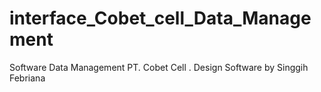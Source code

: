 # interface_Cobet_cell_Data_Management
Software Data Management PT. Cobet Cell . Design Software by Singgih Febriana
